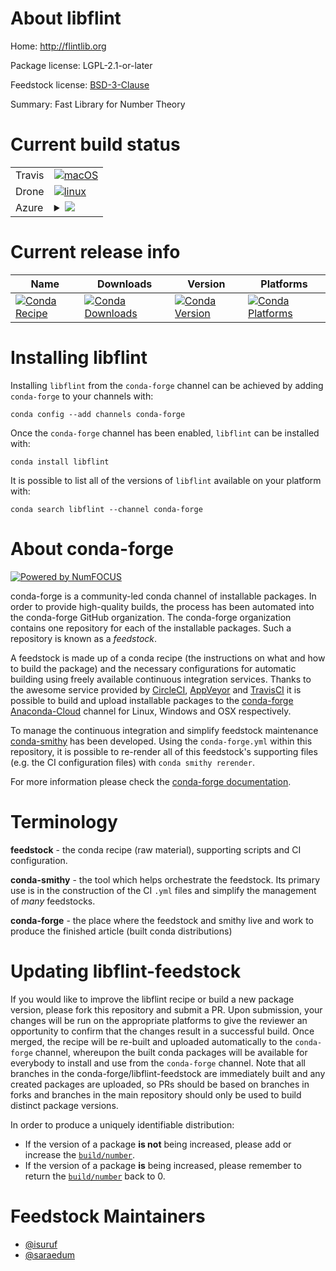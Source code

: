About libflint
==============

Home: http://flintlib.org

Package license: LGPL-2.1-or-later

Feedstock license: [BSD-3-Clause](https://github.com/conda-forge/libflint-feedstock/blob/master/LICENSE.txt)

Summary: Fast Library for Number Theory

Current build status
====================


<table><tr>
    <td>Travis</td>
    <td>
      <a href="https://travis-ci.com/conda-forge/libflint-feedstock">
        <img alt="macOS" src="https://img.shields.io/travis/com/conda-forge/libflint-feedstock/master.svg?label=macOS">
      </a>
    </td>
  </tr><tr>
    <td>Drone</td>
    <td>
      <a href="https://cloud.drone.io/conda-forge/libflint-feedstock">
        <img alt="linux" src="https://img.shields.io/drone/build/conda-forge/libflint-feedstock/master.svg?label=Linux">
      </a>
    </td>
  </tr>
    
  <tr>
    <td>Azure</td>
    <td>
      <details>
        <summary>
          <a href="https://dev.azure.com/conda-forge/feedstock-builds/_build/latest?definitionId=536&branchName=master">
            <img src="https://dev.azure.com/conda-forge/feedstock-builds/_apis/build/status/libflint-feedstock?branchName=master">
          </a>
        </summary>
        <table>
          <thead><tr><th>Variant</th><th>Status</th></tr></thead>
          <tbody><tr>
              <td>linux_64_WITH_NTL0</td>
              <td>
                <a href="https://dev.azure.com/conda-forge/feedstock-builds/_build/latest?definitionId=536&branchName=master">
                  <img src="https://dev.azure.com/conda-forge/feedstock-builds/_apis/build/status/libflint-feedstock?branchName=master&jobName=linux&configuration=linux_64_WITH_NTL0" alt="variant">
                </a>
              </td>
            </tr><tr>
              <td>linux_64_WITH_NTL1</td>
              <td>
                <a href="https://dev.azure.com/conda-forge/feedstock-builds/_build/latest?definitionId=536&branchName=master">
                  <img src="https://dev.azure.com/conda-forge/feedstock-builds/_apis/build/status/libflint-feedstock?branchName=master&jobName=linux&configuration=linux_64_WITH_NTL1" alt="variant">
                </a>
              </td>
            </tr><tr>
              <td>linux_aarch64_WITH_NTL0</td>
              <td>
                <a href="https://dev.azure.com/conda-forge/feedstock-builds/_build/latest?definitionId=536&branchName=master">
                  <img src="https://dev.azure.com/conda-forge/feedstock-builds/_apis/build/status/libflint-feedstock?branchName=master&jobName=linux&configuration=linux_aarch64_WITH_NTL0" alt="variant">
                </a>
              </td>
            </tr><tr>
              <td>linux_aarch64_WITH_NTL1</td>
              <td>
                <a href="https://dev.azure.com/conda-forge/feedstock-builds/_build/latest?definitionId=536&branchName=master">
                  <img src="https://dev.azure.com/conda-forge/feedstock-builds/_apis/build/status/libflint-feedstock?branchName=master&jobName=linux&configuration=linux_aarch64_WITH_NTL1" alt="variant">
                </a>
              </td>
            </tr><tr>
              <td>linux_ppc64le_WITH_NTL0</td>
              <td>
                <a href="https://dev.azure.com/conda-forge/feedstock-builds/_build/latest?definitionId=536&branchName=master">
                  <img src="https://dev.azure.com/conda-forge/feedstock-builds/_apis/build/status/libflint-feedstock?branchName=master&jobName=linux&configuration=linux_ppc64le_WITH_NTL0" alt="variant">
                </a>
              </td>
            </tr><tr>
              <td>linux_ppc64le_WITH_NTL1</td>
              <td>
                <a href="https://dev.azure.com/conda-forge/feedstock-builds/_build/latest?definitionId=536&branchName=master">
                  <img src="https://dev.azure.com/conda-forge/feedstock-builds/_apis/build/status/libflint-feedstock?branchName=master&jobName=linux&configuration=linux_ppc64le_WITH_NTL1" alt="variant">
                </a>
              </td>
            </tr><tr>
              <td>osx_64_WITH_NTL0</td>
              <td>
                <a href="https://dev.azure.com/conda-forge/feedstock-builds/_build/latest?definitionId=536&branchName=master">
                  <img src="https://dev.azure.com/conda-forge/feedstock-builds/_apis/build/status/libflint-feedstock?branchName=master&jobName=osx&configuration=osx_64_WITH_NTL0" alt="variant">
                </a>
              </td>
            </tr><tr>
              <td>osx_64_WITH_NTL1</td>
              <td>
                <a href="https://dev.azure.com/conda-forge/feedstock-builds/_build/latest?definitionId=536&branchName=master">
                  <img src="https://dev.azure.com/conda-forge/feedstock-builds/_apis/build/status/libflint-feedstock?branchName=master&jobName=osx&configuration=osx_64_WITH_NTL1" alt="variant">
                </a>
              </td>
            </tr><tr>
              <td>osx_arm64</td>
              <td>
                <a href="https://dev.azure.com/conda-forge/feedstock-builds/_build/latest?definitionId=536&branchName=master">
                  <img src="https://dev.azure.com/conda-forge/feedstock-builds/_apis/build/status/libflint-feedstock?branchName=master&jobName=osx&configuration=osx_arm64_" alt="variant">
                </a>
              </td>
            </tr><tr>
              <td>win_64</td>
              <td>
                <a href="https://dev.azure.com/conda-forge/feedstock-builds/_build/latest?definitionId=536&branchName=master">
                  <img src="https://dev.azure.com/conda-forge/feedstock-builds/_apis/build/status/libflint-feedstock?branchName=master&jobName=win&configuration=win_64_" alt="variant">
                </a>
              </td>
            </tr>
          </tbody>
        </table>
      </details>
    </td>
  </tr>
</table>

Current release info
====================

| Name | Downloads | Version | Platforms |
| --- | --- | --- | --- |
| [![Conda Recipe](https://img.shields.io/badge/recipe-libflint-green.svg)](https://anaconda.org/conda-forge/libflint) | [![Conda Downloads](https://img.shields.io/conda/dn/conda-forge/libflint.svg)](https://anaconda.org/conda-forge/libflint) | [![Conda Version](https://img.shields.io/conda/vn/conda-forge/libflint.svg)](https://anaconda.org/conda-forge/libflint) | [![Conda Platforms](https://img.shields.io/conda/pn/conda-forge/libflint.svg)](https://anaconda.org/conda-forge/libflint) |

Installing libflint
===================

Installing `libflint` from the `conda-forge` channel can be achieved by adding `conda-forge` to your channels with:

```
conda config --add channels conda-forge
```

Once the `conda-forge` channel has been enabled, `libflint` can be installed with:

```
conda install libflint
```

It is possible to list all of the versions of `libflint` available on your platform with:

```
conda search libflint --channel conda-forge
```


About conda-forge
=================

[![Powered by NumFOCUS](https://img.shields.io/badge/powered%20by-NumFOCUS-orange.svg?style=flat&colorA=E1523D&colorB=007D8A)](http://numfocus.org)

conda-forge is a community-led conda channel of installable packages.
In order to provide high-quality builds, the process has been automated into the
conda-forge GitHub organization. The conda-forge organization contains one repository
for each of the installable packages. Such a repository is known as a *feedstock*.

A feedstock is made up of a conda recipe (the instructions on what and how to build
the package) and the necessary configurations for automatic building using freely
available continuous integration services. Thanks to the awesome service provided by
[CircleCI](https://circleci.com/), [AppVeyor](https://www.appveyor.com/)
and [TravisCI](https://travis-ci.com/) it is possible to build and upload installable
packages to the [conda-forge](https://anaconda.org/conda-forge)
[Anaconda-Cloud](https://anaconda.org/) channel for Linux, Windows and OSX respectively.

To manage the continuous integration and simplify feedstock maintenance
[conda-smithy](https://github.com/conda-forge/conda-smithy) has been developed.
Using the ``conda-forge.yml`` within this repository, it is possible to re-render all of
this feedstock's supporting files (e.g. the CI configuration files) with ``conda smithy rerender``.

For more information please check the [conda-forge documentation](https://conda-forge.org/docs/).

Terminology
===========

**feedstock** - the conda recipe (raw material), supporting scripts and CI configuration.

**conda-smithy** - the tool which helps orchestrate the feedstock.
                   Its primary use is in the construction of the CI ``.yml`` files
                   and simplify the management of *many* feedstocks.

**conda-forge** - the place where the feedstock and smithy live and work to
                  produce the finished article (built conda distributions)


Updating libflint-feedstock
===========================

If you would like to improve the libflint recipe or build a new
package version, please fork this repository and submit a PR. Upon submission,
your changes will be run on the appropriate platforms to give the reviewer an
opportunity to confirm that the changes result in a successful build. Once
merged, the recipe will be re-built and uploaded automatically to the
`conda-forge` channel, whereupon the built conda packages will be available for
everybody to install and use from the `conda-forge` channel.
Note that all branches in the conda-forge/libflint-feedstock are
immediately built and any created packages are uploaded, so PRs should be based
on branches in forks and branches in the main repository should only be used to
build distinct package versions.

In order to produce a uniquely identifiable distribution:
 * If the version of a package **is not** being increased, please add or increase
   the [``build/number``](https://docs.conda.io/projects/conda-build/en/latest/resources/define-metadata.html#build-number-and-string).
 * If the version of a package **is** being increased, please remember to return
   the [``build/number``](https://docs.conda.io/projects/conda-build/en/latest/resources/define-metadata.html#build-number-and-string)
   back to 0.

Feedstock Maintainers
=====================

* [@isuruf](https://github.com/isuruf/)
* [@saraedum](https://github.com/saraedum/)


